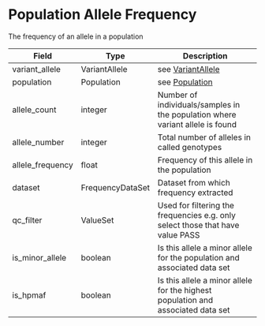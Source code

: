 # Population Allele Frequency

The frequency of an allele in a population

| Field             | Type            | Description
|-------------------|-----------------|---------------------
| variant_allele    | VariantAllele   | see [VariantAllele](./variant_allele.md)
| population        | Population      | see [Population](./population.md)
| allele_count      | integer         | Number of individuals/samples in the population where variant allele is found
| allele_number     | integer         | Total number of alleles in called genotypes
| allele_frequency  | float           | Frequency of this allele in the population
| dataset           | FrequencyDataSet| Dataset from which frequency extracted
| qc_filter            | ValueSet        | Used for filtering the frequencies e.g. only select those that have value PASS
| is_minor_allele      | boolean         | Is this allele a minor allele for the population and associated data set
| is_hpmaf             | boolean         | Is this allele a minor allele for the highest population and associated data set















